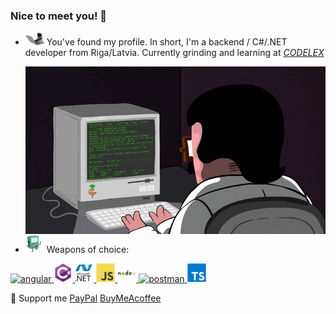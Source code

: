 ### Nice to meet you! 👋

- <p></a><img src="https://github.com/Raitis-Silins/Raitis-Silins/blob/main/assets/cat.gif?raw=1" width="30vw"/> You've found my profile. In short, I'm a backend / C#/.NET developer from Riga/Latvia. Currently grinding and learning at <em><a href="https://www.codelex.io">CODELEX</em></p>

<img align="right" alt="GIF" src="https://github.com/Raitis-Silins/Raitis-Silins/blob/main/assets/coding.gif" />




- <p></a><img src="https://github.com/Raitis-Silins/Raitis-Silins/blob/main/assets/bmo.gif?raw=1" width="30vw"/> Weapons of choice:
<p align="left"> <a href="https://angular.io" target="_blank" rel="noreferrer"> <img src="https://angular.io/assets/images/logos/angular/angular.svg" alt="angular" width="30" height="30"/> </a> <a href="https://www.w3schools.com/cs/" target="_blank" rel="noreferrer"> <img src="https://raw.githubusercontent.com/devicons/devicon/master/icons/csharp/csharp-original.svg" alt="csharp" width="30" height="30"/> </a> <a href="https://dotnet.microsoft.com/" target="_blank" rel="noreferrer"> <img src="https://raw.githubusercontent.com/devicons/devicon/master/icons/dot-net/dot-net-original-wordmark.svg" alt="dotnet" width="30" height="30"/> </a> <a href="https://developer.mozilla.org/en-US/docs/Web/JavaScript" target="_blank" rel="noreferrer"> <img src="https://raw.githubusercontent.com/devicons/devicon/master/icons/javascript/javascript-original.svg" alt="javascript" width="30" height="30"/> </a> <a href="https://nodejs.org" target="_blank" rel="noreferrer"> <img src="https://raw.githubusercontent.com/devicons/devicon/master/icons/nodejs/nodejs-original-wordmark.svg" alt="nodejs" width="30" height="30"/> </a> <a href="https://postman.com" target="_blank" rel="noreferrer"> <img src="https://www.vectorlogo.zone/logos/getpostman/getpostman-icon.svg" alt="postman" width="30" height="30"/> </a> <a href="https://www.typescriptlang.org/" target="_blank" rel="noreferrer"> <img src="https://raw.githubusercontent.com/devicons/devicon/master/icons/typescript/typescript-original.svg" alt="typescript" width="30" height="30"/> </a> </p>


🍋 Support me
[PayPal](https://www.paypal.com/donate/?hosted_button_id=YQP5SH9VQHNDQ)
[BuyMeAcoffee](https://www.buymeacoffee.com/Skege)

